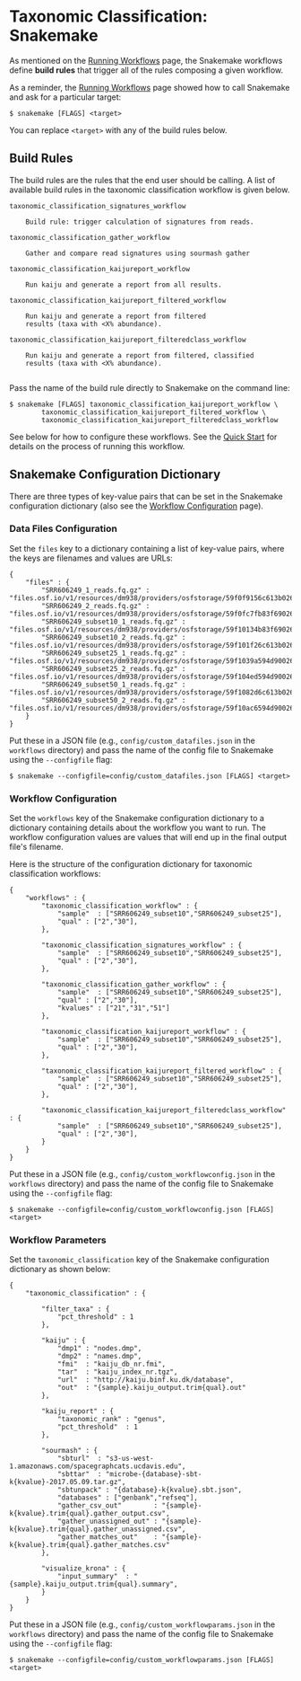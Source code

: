 # Taxonomic Classification: Snakemake

As mentioned on the [Running Workflows](running_workflows.md) page,
the Snakemake workflows define **build rules** that trigger all of
the rules composing a given workflow.

As a reminder, the [Running Workflows](running_workflows.md) page 
showed how to call Snakemake and ask for a particular target:

```
$ snakemake [FLAGS] <target>
```

You can replace `<target>` with any of the build rules below.

## Build Rules

The build rules are the rules that the end user should be calling.
A list of available build rules in the taxonomic classification 
workflow is given below.

```
taxonomic_classification_signatures_workflow
    
    Build rule: trigger calculation of signatures from reads.

taxonomic_classification_gather_workflow

    Gather and compare read signatures using sourmash gather

taxonomic_classification_kaijureport_workflow

    Run kaiju and generate a report from all results.

taxonomic_classification_kaijureport_filtered_workflow

    Run kaiju and generate a report from filtered
    results (taxa with <X% abundance).

taxonomic_classification_kaijureport_filteredclass_workflow

    Run kaiju and generate a report from filtered, classified
    results (taxa with <X% abundance).
    
```

Pass the name of the build rule directly to Snakemake
on the command line:

```
$ snakemake [FLAGS] taxonomic_classification_kaijureport_workflow \
        taxonomic_classification_kaijureport_filtered_workflow \
        taxonomic_classification_kaijureport_filteredclass_workflow 
```

See below for how to configure these workflows.  See the [Quick
Start](quickstart.md) for details on the process of running this workflow.


## Snakemake Configuration Dictionary

There are three types of key-value pairs that can be set in the 
Snakemake configuration dictionary (also see the 
[Workflow Configuration](config.md) page).

### Data Files Configuration

Set the `files` key to a dictionary containing
a list of key-value pairs, where the keys are 
filenames and values are URLs:

```
{
    "files" : {
        "SRR606249_1_reads.fq.gz" :           "files.osf.io/v1/resources/dm938/providers/osfstorage/59f0f9156c613b026430dbc7",
        "SRR606249_2_reads.fq.gz" :           "files.osf.io/v1/resources/dm938/providers/osfstorage/59f0fc7fb83f69026076be47",
        "SRR606249_subset10_1_reads.fq.gz" :  "files.osf.io/v1/resources/dm938/providers/osfstorage/59f10134b83f69026377611b",
        "SRR606249_subset10_2_reads.fq.gz" :  "files.osf.io/v1/resources/dm938/providers/osfstorage/59f101f26c613b026330e53a",
        "SRR606249_subset25_1_reads.fq.gz" :  "files.osf.io/v1/resources/dm938/providers/osfstorage/59f1039a594d900263120c38",
        "SRR606249_subset25_2_reads.fq.gz" :  "files.osf.io/v1/resources/dm938/providers/osfstorage/59f104ed594d90026411f486",
        "SRR606249_subset50_1_reads.fq.gz" :  "files.osf.io/v1/resources/dm938/providers/osfstorage/59f1082d6c613b026430e5cf",
        "SRR606249_subset50_2_reads.fq.gz" :  "files.osf.io/v1/resources/dm938/providers/osfstorage/59f10ac6594d900262123e77",
    }
}
```

Put these in a JSON file (e.g., `config/custom_datafiles.json` 
in the `workflows` directory) and pass the name of the config file
to Snakemake using the `--configfile` flag:

```
$ snakemake --configfile=config/custom_datafiles.json [FLAGS] <target>
```

### Workflow Configuration

Set the `workflows` key of the Snakemake configuration dictionary to a
dictionary containing details about the workflow you want to run.  The workflow
configuration values are values that will end up in the final output file's
filename.

Here is the structure of the configuration dictionary
for taxonomic classification workflows:

```
{
    "workflows" : {
        "taxonomic_classification_workflow" : {
            "sample"  : ["SRR606249_subset10","SRR606249_subset25"],
            "qual" : ["2","30"],
        },

        "taxonomic_classification_signatures_workflow" : {
            "sample"  : ["SRR606249_subset10","SRR606249_subset25"],
            "qual" : ["2","30"],
        },

        "taxonomic_classification_gather_workflow" : {
            "sample"  : ["SRR606249_subset10","SRR606249_subset25"],
            "qual" : ["2","30"],
            "kvalues" : ["21","31","51"]
        },

        "taxonomic_classification_kaijureport_workflow" : {
            "sample"  : ["SRR606249_subset10","SRR606249_subset25"],
            "qual" : ["2","30"],
        },

        "taxonomic_classification_kaijureport_filtered_workflow" : {
            "sample"  : ["SRR606249_subset10","SRR606249_subset25"],
            "qual" : ["2","30"],
        },

        "taxonomic_classification_kaijureport_filteredclass_workflow" : {
            "sample"  : ["SRR606249_subset10","SRR606249_subset25"],
            "qual" : ["2","30"],
        }
    }
}
```

Put these in a JSON file (e.g., `config/custom_workflowconfig.json` 
in the `workflows` directory) and pass the name of the config file
to Snakemake using the `--configfile` flag:

```
$ snakemake --configfile=config/custom_workflowconfig.json [FLAGS] <target>
```

### Workflow Parameters

Set the `taxonomic_classification` key of the Snakemake configuration dictionary
as shown below:

```
{
    "taxonomic_classification" : {

        "filter_taxa" : {
            "pct_threshold" : 1
        },

        "kaiju" : {
            "dmp1" : "nodes.dmp",
            "dmp2" : "names.dmp",
            "fmi"  : "kaiju_db_nr.fmi",
            "tar"  : "kaiju_index_nr.tgz",
            "url"  : "http://kaiju.binf.ku.dk/database",
            "out"  : "{sample}.kaiju_output.trim{qual}.out"
        },

        "kaiju_report" : {
            "taxonomic_rank" : "genus",
            "pct_threshold"  : 1
        },

        "sourmash" : { 
            "sbturl"  : "s3-us-west-1.amazonaws.com/spacegraphcats.ucdavis.edu",
            "sbttar"  : "microbe-{database}-sbt-k{kvalue}-2017.05.09.tar.gz",
            "sbtunpack" : "{database}-k{kvalue}.sbt.json",
            "databases" : ["genbank","refseq"],
            "gather_csv_out"        : "{sample}-k{kvalue}.trim{qual}.gather_output.csv",
            "gather_unassigned_out" : "{sample}-k{kvalue}.trim{qual}.gather_unassigned.csv",
            "gather_matches_out"    : "{sample}-k{kvalue}.trim{qual}.gather_matches.csv"
        },

        "visualize_krona" : {
            "input_summary"  : "{sample}.kaiju_output.trim{qual}.summary",
        }
    }
}
```

Put these in a JSON file (e.g., `config/custom_workflowparams.json` 
in the `workflows` directory) and pass the name of the config file
to Snakemake using the `--configfile` flag:

```
$ snakemake --configfile=config/custom_workflowparams.json [FLAGS] <target>
```

